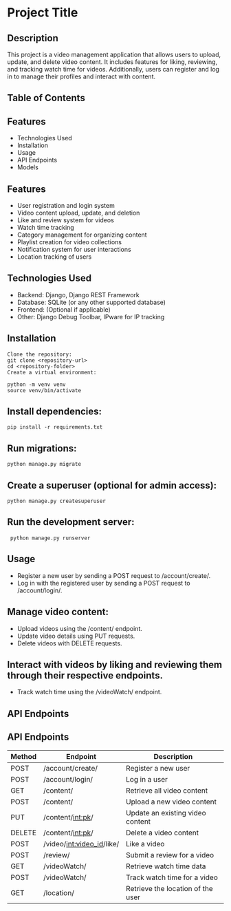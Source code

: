 # Project Title
## Description
This project is a video management application that allows users to upload, update, and delete video content. It includes features for liking, reviewing, and tracking watch time for videos. Additionally, users can register and log in to manage their profiles and interact with content.

## Table of Contents
## Features
- Technologies Used
- Installation
- Usage
- API Endpoints
- Models

## Features
  
- User registration and login system
- Video content upload, update, and deletion
- Like and review system for videos
- Watch time tracking
- Category management for organizing content
- Playlist creation for video collections
- Notification system for user interactions
- Location tracking of users
## Technologies Used
- Backend: Django, Django REST Framework
- Database: SQLite (or any other supported database)
- Frontend: (Optional if applicable)
- Other: Django Debug Toolbar, IPware for IP tracking
## Installation
```
Clone the repository:
git clone <repository-url>
cd <repository-folder>
Create a virtual environment:
```

```
python -m venv venv
source venv/bin/activate
```
## Install dependencies:

``` pip install -r requirements.txt ```
## Run migrations:
``` python manage.py migrate ```
## Create a superuser (optional for admin access):
``` python manage.py createsuperuser ```
## Run the development server:

``` python manage.py runserver```
## Usage
- Register a new user by sending a POST request to /account/create/.
- Log in with the registered user by sending a POST request to /account/login/.

## Manage video content:
- Upload videos using the /content/ endpoint.
- Update video details using PUT requests.
- Delete videos with DELETE requests.
## Interact with videos by liking and reviewing them through their respective endpoints.
- Track watch time using the /videoWatch/ endpoint.
## API Endpoints
## API Endpoints

| Method | Endpoint                         | Description                                    |
|--------|----------------------------------|------------------------------------------------|
| POST   | /account/create/                 | Register a new user                           |
| POST   | /account/login/                  | Log in a user                                 |
| GET    | /content/                        | Retrieve all video content                     |
| POST   | /content/                        | Upload a new video content                     |
| PUT    | /content/<int:pk>/               | Update an existing video content               |
| DELETE | /content/<int:pk>/               | Delete a video content                         |
| POST   | /video/<int:video_id>/like/     | Like a video                                  |
| POST   | /review/                         | Submit a review for a video                   |
| GET    | /videoWatch/                     | Retrieve watch time data                       |
| POST   | /videoWatch/                     | Track watch time for a video                  |
| GET    | /location/                       | Retrieve the location of the user             |
